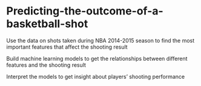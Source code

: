 # Predicting-the-outcome-of-a-basketball-shot

Use the data on shots taken during NBA 2014-2015 season to find the most important features that affect the shooting result

Build machine learning models to get the relationships between different features and the shooting result

Interpret the models to get insight about players’ shooting performance
